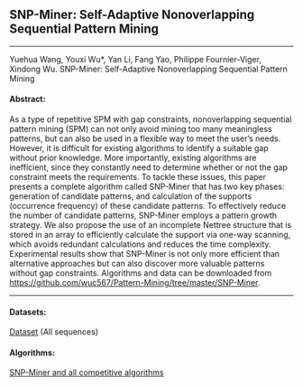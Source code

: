 ## SNP-Miner: Self-Adaptive Nonoverlapping Sequential Pattern Mining 
***

Yuehua Wang, Youxi Wu*, Yan Li, Fang Yao, Philippe Fournier-Viger, Xindong Wu. SNP-Miner: Self-Adaptive Nonoverlapping Sequential Pattern Mining

#### Abstract:

As a type of repetitive SPM with gap constraints, nonoverlapping sequential pattern mining (SPM) can not only avoid mining too many meaningless patterns, but can also be used in a flexible way to meet the user’s needs. However, it is difficult for existing algorithms to identify a suitable gap without prior knowledge. More importantly, existing algorithms are inefficient, since they constantly need to determine whether or not the gap constraint meets the requirements. To tackle these issues, this paper presents a complete algorithm called SNP-Miner that has two key phases: generation of candidate patterns, and calculation of the supports (occurrence frequency) of these candidate patterns. To effectively reduce the number of candidate patterns, SNP-Miner employs a pattern growth strategy. We also propose the use of an incomplete Nettree structure that is stored in an array to efficiently calculate the support via one-way scanning, which avoids redundant calculations and reduces the time complexity. Experimental results show that SNP-Miner is not only more efficient than alternative approaches but can also discover more valuable patterns without gap constraints. Algorithms and data can be downloaded from https://github.com/wuc567/Pattern-Mining/tree/master/SNP-Miner.



---

#### Datasets:
[Dataset](https://github.com/wuc567/Pattern-Mining/blob/master/SNP-Miner/DataSet.rar)  (All sequences)


#### Algorithms:

[SNP-Miner and all competitive algorithms](https://github.com/wuc567/Pattern-Mining/blob/master/SNP-Miner/SNP-Miner_code.rar)
 


